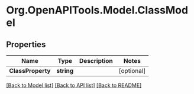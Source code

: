
# Org.OpenAPITools.Model.ClassModel

## Properties

Name | Type | Description | Notes
------------ | ------------- | ------------- | -------------
**ClassProperty** | **string** |  | [optional] 

[[Back to Model list]](../README.md#documentation-for-models)
[[Back to API list]](../README.md#documentation-for-api-endpoints)
[[Back to README]](../README.md)

